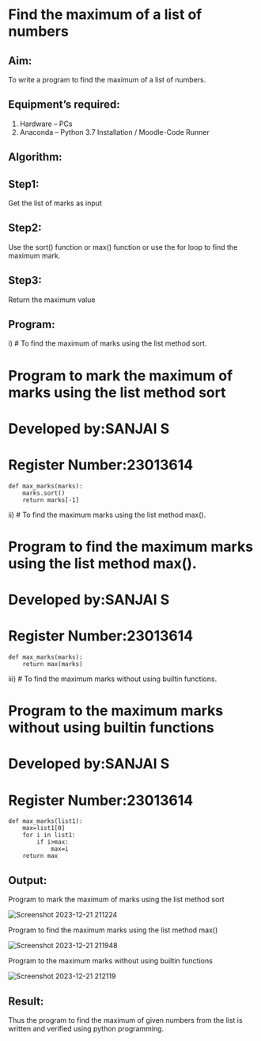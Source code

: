 # Find the maximum of a list of numbers
## Aim:
To write a program to find the maximum of a list of numbers.
## Equipment’s required:
1.	Hardware – PCs
2.	Anaconda – Python 3.7 Installation / Moodle-Code Runner
## Algorithm:
## Step1:
Get the list of marks as input
## Step2:
Use the sort() function or max() function or use the for loop to find the maximum mark.
## Step3:
Return the maximum value
## Program:

i)	# To find the maximum of marks using the list method sort.
 # Program to mark the maximum of marks using the list method sort
  # Developed by:SANJAI S
  # Register Number:23013614
```
def max_marks(marks):
    marks.sort()
    return marks[-1]
```

ii)	# To find the maximum marks using the list method max().
 # Program to find the maximum marks using the list method max().
 # Developed by:SANJAI S
 # Register Number:23013614
```
def max_marks(marks):
    return max(marks)
```

iii) # To find the maximum marks without using builtin functions.
 # Program to the maximum marks without using builtin functions
 # Developed by:SANJAI S
 # Register Number:23013614
```
def max_marks(list1):
    max=list1[0]
    for i in list1:
        if i>max:
            max=i
    return max        
```

## Output:
 Program to mark the maximum of marks using the list method sort 
 
![Screenshot 2023-12-21 211224](https://github.com/Sanjaichitra/FindMaximum/assets/144870518/8902c7ed-ebb2-4194-9264-6365339ca4b2)





 Program to find the maximum marks using the list method max()


![Screenshot 2023-12-21 211948](https://github.com/Sanjaichitra/FindMaximum/assets/144870518/ef4a4211-a27d-4021-bc64-62e8f9c7815e)





 Program to the maximum marks without using builtin functions


![Screenshot 2023-12-21 212119](https://github.com/Sanjaichitra/FindMaximum/assets/144870518/b0d1b74b-15bc-4d4a-9f5b-d469b1de0241)

## Result:
Thus the program to find the maximum of given numbers from the list is written and verified using python programming.
